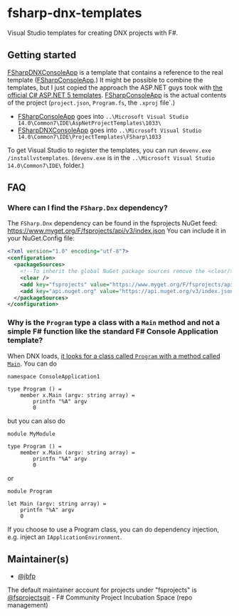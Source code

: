 # fsharp-dnx-templates
Visual Studio templates for creating DNX projects with F#.

## Getting started
[FSharpDNXConsoleApp](https://github.com/jbfp/fsharp-dnx-templates/tree/master/src/FSharpDNXConsoleApp) is a template that contains a reference to the real template ([FSharpConsoleApp](https://github.com/jbfp/fsharp-dnx-templates/tree/master/src/FSharpConsoleApp).) It might be possible to combine the templates, but I just copied the approach the ASP.NET guys took with [the official C# ASP.NET 5 templates](https://github.com/aspnet/Templates).
[FSharpConsoleApp](https://github.com/jbfp/fsharp-dnx-templates/tree/master/src/FSharpConsoleApp) is the actual contents of the project (`project.json`, `Program.fs`, the `.xproj` file`.)

* [FSharpConsoleApp](https://github.com/jbfp/fsharp-dnx-templates/tree/master/src/FSharpConsoleApp) goes into `..\Microsoft Visual Studio 14.0\Common7\IDE\AspNetProjectTemplates\1033\`
* [FSharpDNXConsoleApp](https://github.com/jbfp/fsharp-dnx-templates/tree/master/src/FSharpDNXConsoleApp) goes into `..\Microsoft Visual Studio 14.0\Common7\IDE\ProjectTemplates\FSharp\1033`

To get Visual Studio to register the templates, you can run `devenv.exe /installvstemplates`. (`devenv.exe` is in the `..\Microsoft Visual Studio 14.0\Common7\IDE\` folder.)

## FAQ
### Where can I find the `FSharp.Dnx` dependency?
The `FSharp.Dnx` dependency can be found in the fsprojects NuGet feed: https://www.myget.org/F/fsprojects/api/v3/index.json
You can include it in your NuGet.Config file:
```xml
<?xml version="1.0" encoding="utf-8"?>
<configuration>
  <packageSources>
    <!--To inherit the global NuGet package sources remove the <clear/> line below -->
    <clear />
    <add key="fsprojects" value="https://www.myget.org/F/fsprojects/api/v3/index.json" />
    <add key="api.nuget.org" value="https://api.nuget.org/v3/index.json" />
  </packageSources>
</configuration>
```

### Why is the `Program` type a class with a `Main` method and not a simple F# function like the standard F# Console Application template?
When DNX loads, [it looks for a class called `Program` with a method called `Main`](https://github.com/aspnet/dnx/blob/7ac7929aa575e17b3c271e4a7a0c164418de0395/src/Microsoft.Dnx.Runtime.Sources/Impl/EntryPointExecutor.cs#L70-L111).
You can do
```F#
namespace ConsoleApplication1

type Program () =
    member x.Main (argv: string array) =
        printfn "%A" argv
        0
```
but you can also do
```F#
module MyModule

type Program () =
    member x.Main (argv: string array) =
        printfn "%A" argv
        0
```
or
```F#
module Program

let Main (argv: string array) =
    printfn "%A" argv
    0
```
If you choose to use a Program class, you can do dependency injection, e.g. inject an `IApplicationEnvironment`.

## Maintainer(s)
* [@jbfp](https://github.com/jbfp)

The default maintainer account for projects under "fsprojects" is [@fsprojectsgit](https://github.com/fsprojectsgit) - F# Community Project Incubation Space (repo management)
